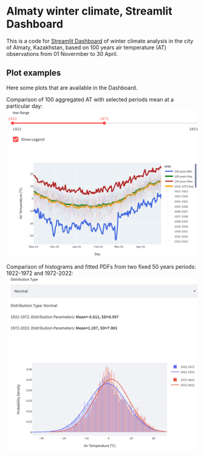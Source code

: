 # Almaty winter climate, Streamlit Dashboard

This is a code for [Streamlit Dashboard](https://share.streamlit.io/yevkad/alaclim/main/app.py)
of winter climate analysis in the city of Almaty, Kazakhstan, based on
100 years air temperature (AT) observations from 01 Novermber to 30 April.

## Plot examples
Here some plots that are available in the Dashboard.

Comparison of 100 aggregated AT with selected periods mean at a particular day:
![](pics/airtemp_ts.gif)

Comparison of histograms and fitted PDFs from two fixed 50 years periods: 1922-1972 and 1972-2022:
![](pics/distr.jpg)
